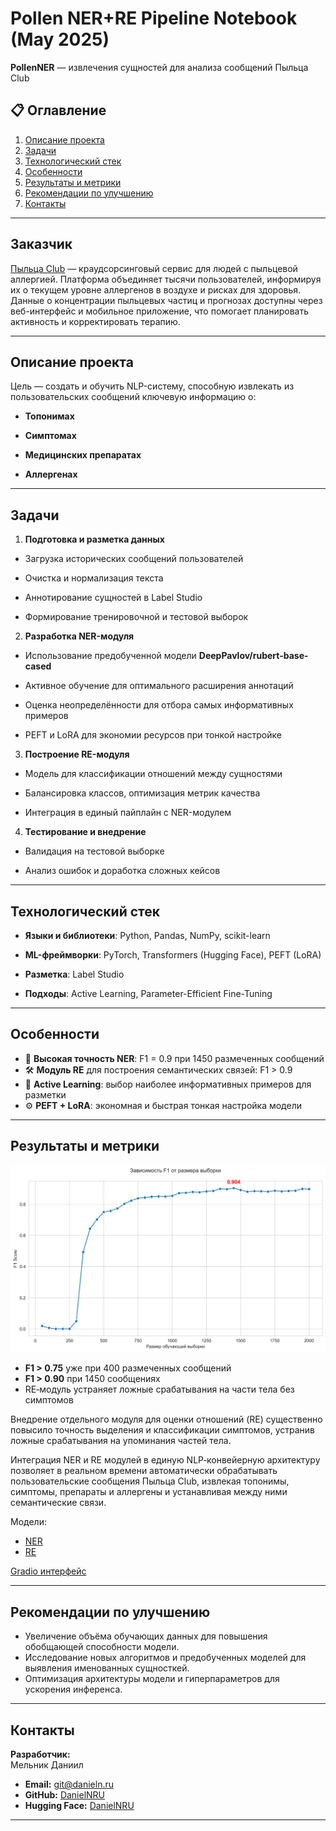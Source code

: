 # Pollen NER+RE Pipeline Notebook (May 2025)

**PollenNER** — извлечения сущностей для анализа сообщений Пыльца Club

## 📋 Оглавление
1. [Описание проекта](#описание-проекта)
2. [Задачи](#задачи)
3. [Технологический стек](#технологический-стек)
4. [Особенности](#особенности)
5. [Результаты и метрики](#результаты-и-метрики)
6. [Рекомендации по улучшению](#рекомендации-по-улучшению)
7. [Контакты](#контакты)

---

## Заказчик

[Пыльца Club](https://pollen.club/) — краудсорсинговый сервис для людей с пыльцевой аллергией. Платформа объединяет тысячи пользователей, информируя их о текущем уровне аллергенов в воздухе и рисках для здоровья. Данные о концентрации пыльцевых частиц и прогнозах доступны через веб-интерфейс и мобильное приложение, что помогает планировать активность и корректировать терапию.

---



## Описание проекта



Цель — создать и обучить NLP-систему, способную извлекать из пользовательских сообщений ключевую информацию о:



* **Топонимах**

* **Симптомах**

* **Медицинских препаратах**

* **Аллергенах**



---



## Задачи



1. **Подготовка и разметка данных**



 * Загрузка исторических сообщений пользователей

 * Очистка и нормализация текста

 * Аннотирование сущностей в Label Studio

 * Формирование тренировочной и тестовой выборок



2. **Разработка NER-модуля**



 * Использование предобученной модели **DeepPavlov/rubert-base-cased**

 * Активное обучение для оптимального расширения аннотаций

 * Оценка неопределённости для отбора самых информативных примеров

 * PEFT и LoRA для экономии ресурсов при тонкой настройке



3. **Построение RE-модуля**



 * Модель для классификации отношений между сущностями

 * Балансировка классов, оптимизация метрик качества

 * Интеграция в единый пайплайн с NER-модулем



4. **Тестирование и внедрение**



 * Валидация на тестовой выборке

 * Анализ ошибок и доработка сложных кейсов



---



## Технологический стек



* **Языки и библиотеки**: Python, Pandas, NumPy, scikit-learn

* **ML-фреймворки**: PyTorch, Transformers (Hugging Face), PEFT (LoRA)

* **Разметка**: Label Studio

* **Подходы**: Active Learning, Parameter-Efficient Fine-Tuning



---


## Особенности

- 🚀 **Высокая точность NER**: F1 = 0.9 при 1450 размеченных сообщений
- 🛠️ **Модуль RE** для построения семантических связей: F1 > 0.9
- 🤖 **Active Learning**: выбор наиболее информативных примеров для разметки
- ⚙️ **PEFT + LoRA**: экономная и быстрая тонкая настройка модели

---


## Результаты и метрики
![F1-метрика vs Размер выборки](learning_curve.png)

- **F1 > 0.75** уже при 400 размеченных сообщений
- **F1 > 0.90** при 1450 сообщениях
- RE‑модуль устраняет ложные срабатывания на части тела без симптомов


Внедрение отдельного модуля для оценки отношений (RE) существенно повысило точность выделения и классификации симптомов, устранив ложные срабатывания на упоминания частей тела.

Интеграция NER и RE модулей в единую NLP‑конвейерную архитектуру позволяет в реальном времени автоматически обрабатывать пользовательские сообщения Пыльца Club, извлекая топонимы, симптомы, препараты и аллергены и устанавливая между ними семантические связи.

Модели:
* [NER](https://huggingface.co/DanielNRU/pollen-ner)
* [RE](https://huggingface.co/DanielNRU/pollen-re)

[Gradio интерфейс](https://huggingface.co/spaces/DanielNRU/PollenNER)

---

## Рекомендации по улучшению

- Увеличение объёма обучающих данных для повышения обобщающей способности модели.
- Исследование новых алгоритмов и предобученных моделей для выявления именованных сущносткей.
- Оптимизация архитектуры модели и гиперпараметров для ускорения инференса.

---

## Контакты

**Разработчик:**  
Мельник Даниил 
- **Email:** git@danieln.ru  
- **GitHub:** [DanielNRU](https://github.com/DanielNRU)  
- **Hugging Face:** [DanielNRU](https://huggingface.co/DanielNRU)

---